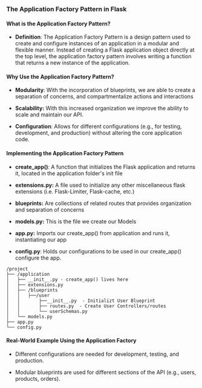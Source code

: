 ### **The Application Factory Pattern in Flask**

#### **What is the Application Factory Pattern?**

*   **Definition**: The Application Factory Pattern is a design pattern used to create and configure instances of an application in a modular and flexible manner. Instead of creating a Flask application object directly at the top level, the application factory pattern involves writing a function that returns a new instance of the application.
    

#### **Why Use the Application Factory Pattern?**

*   **Modularity**: With the incorporation of blueprints, we are able to create a separation of concerns, and compartmentalize actions and interactions
    
*   **Scalability:** With this increased organization we improve the ability to scale and maintain our API.
    
*   **Configuration**: Allows for different configurations (e.g., for testing, development, and production) without altering the core application code.
    

    

#### **Implementing the Application Factory Pattern**

*   **create\_app()**: A function that initializes the Flask application and returns it, located in the application folder's init file
    
*   **extensions.py:** A file used to initialize any other miscellaneous flask extensions (i.e. Flask-Limiter, Flask-cache, etc.)
    
*   **blueprints:** Are collections of related routes that provides organization and separation of concerns
    
*   **models.py:** This is the file we create our Models
    
*   **app.py:** Imports our create\_app() from application and runs it, instantiating our app
    
*   **config.py**: Holds our configurations to be used in our create\_app() configure the app.
    
```
/project
├── /application
│   ├── __init__.py - create_app() lives here
│   ├── extensions.py
│   ├── /blueprints
│   │	├──/user
│   │		├──__init__.py  - Initializt User Blueprint
│   │		├── routes.py  - Create User Controllers/routes
│   │		└── userSchemas.py
│   └── models.py
├── app.py
└── config.py

```

#### **Real-World Example Using the Application Factory**

*   Different configurations are needed for development, testing, and production.
    
*   Modular blueprints are used for different sections of the API (e.g., users, products, orders).
